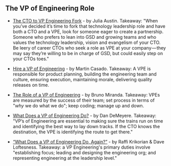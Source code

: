 ## The VP of Engineering Role

- [The CTO to VP Engineering Fork](https://insidedigitalocean.com/the-cto-to-vp-engineering-fork-74919f9c4066) - by Julia Austin. Takeaway: "When you’ve decided it’s time to fork that technology leadership role and have both a CTO and a VPE, look for someone eager to create a partnership. Someone who prefers to lean into GSD and growing teams and who values the technology leadership, vision and evangelism of your CTO. Be leery of career CTOs who seek a role as VPE at your company — they may say they’re willing to be in charge of GSD, but could easily step on your CTOs toes."

- [Hire a VP of Engineering](https://a16z.com/2017/05/26/hiring-vp-engineering-why-what/) - by Martin Casado. Takeaway: A VPE is responsible for product planning, building the engineering team and culture, ensuring execution, maintaining morale, delivering quality releases on time.

- [The Role of a VP of Engineering](https://blog.brunomiranda.com/the-role-of-a-vp-of-engineering-648a09a3ad56) - by Bruno Miranda. Takeaway: VPEs are measured by the success of their team; set process in terms of "*why* we do what we do"; keep coding; manage up and down.

- [What Does a VP of Engineering Do?](https://medium.com/@dandemeyere/what-does-a-vp-of-engineering-do-75da2086f74d) - by Dan DeMeyere. Takeaway: "VP’s of Engineering are essential to making sure the trains run on time and identifying the best way to lay down tracks. If the CTO knows the destination, the VPE is identifying the route to get there."

- [“What Does a VP of Engineering Do, Again?”](https://medium.com/@raffi/what-does-a-vp-of-engineering-do-again-553817fbbf2a) - by Raffi Krikorian & Dave Loftesness. Takeaway: a VP Engineering's primary duties involve "establishing focus; leading and designing the engineering org; and representing engineering at the leadership level."
